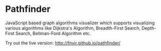 # Pathfinder
JavaScript based graph algorithms visualizer which supports visualizing various algorithms like Dijkstra's Algorithm, Breadth-First Search, Depth-First Search, Bellman-Ford Algorithm etc.

Try out the live version: http://fnvir.github.io/pathfinder/
